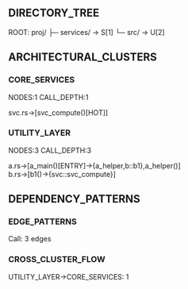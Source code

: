 ## DIRECTORY_TREE
ROOT: proj/
├─ services/ → S[1]
└─ src/ → U[2]

## ARCHITECTURAL_CLUSTERS

### CORE_SERVICES
NODES:1 CALL_DEPTH:1

svc.rs→[svc_compute()[HOT]] 
### UTILITY_LAYER
NODES:3 CALL_DEPTH:3

a.rs→[a_main()[ENTRY]→{a_helper,b::b1},a_helper()] b.rs→[b1()→{svc::svc_compute}] 

## DEPENDENCY_PATTERNS

### EDGE_PATTERNS
Call: 3 edges

### CROSS_CLUSTER_FLOW
UTILITY_LAYER→CORE_SERVICES: 1

